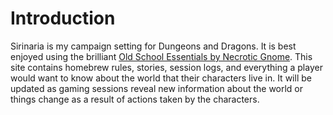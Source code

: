 # Introduction

Sirinaria is my campaign setting for Dungeons and Dragons. It is best enjoyed using the brilliant [Old School Essentials by Necrotic Gnome](https://necroticgnome.com/collections/old-school-essentials). This site contains homebrew rules,  stories, session logs, and everything a player would want to know about the world that their characters live in. It will be updated as gaming sessions reveal new information about the world or things change as a result of actions taken by the characters.